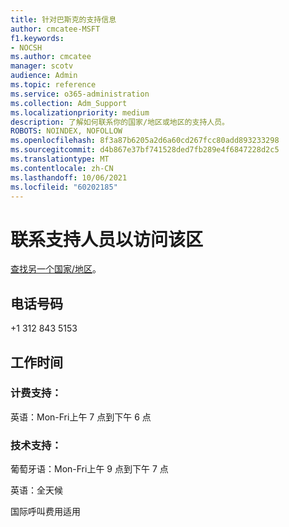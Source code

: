```yaml
---
title: 针对巴斯克的支持信息
author: cmcatee-MSFT
f1.keywords:
- NOCSH
ms.author: cmcatee
manager: scotv
audience: Admin
ms.topic: reference
ms.service: o365-administration
ms.collection: Adm_Support
ms.localizationpriority: medium
description: 了解如何联系你的国家/地区或地区的支持人员。
ROBOTS: NOINDEX, NOFOLLOW
ms.openlocfilehash: 8f3a87b6205a2d6a60cd267fcc80add893233298
ms.sourcegitcommit: d4b867e37bf741528ded7fb289e4f6847228d2c5
ms.translationtype: MT
ms.contentlocale: zh-CN
ms.lasthandoff: 10/06/2021
ms.locfileid: "60202185"
---
```

# <a name="contact-support-for-mozambique"></a>联系支持人员以访问该区

[查找另一个国家/地区](../../business-video/get-help-support.md)。

## <a name="phone-number"></a>电话号码
+1 312 843 5153

## <a name="hours"></a>工作时间
### <a name="billing-support"></a>计费支持：

英语：Mon-Fri上午 7 点到下午 6 点

### <a name="technical-support"></a>技术支持：

葡萄牙语：Mon-Fri上午 9 点到下午 7 点

英语：全天候

国际呼叫费用适用
